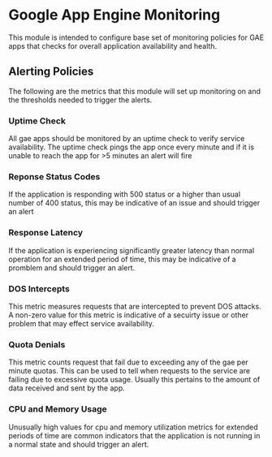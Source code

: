 # Google App Engine Monitoring

This module is intended to configure base set of monitoring policies for GAE apps that checks for overall application availability and health.

## Alerting Policies

The following are the metrics that this module will set up monitoring on and the thresholds needed to trigger the alerts.

### Uptime Check
All gae apps should be monitored by an uptime check to verify service availability. The uptime check pings the app once every minute and if it is unable to reach the app for >5 minutes an alert will fire

### Reponse Status Codes
If the application is responding with 500 status or a higher than usual number of 400 status, this may be indicative of an issue and should trigger an alert

### Response Latency
If the application is experiencing significantly greater latency than normal operation for an extended period of time, this may be indicative of a promblem and should trigger an alert. 

### DOS Intercepts
This metric measures requests that are intercepted to prevent DOS attacks. A non-zero value for this metric is indicative of a secuirty issue or other problem that may effect service availability.

### Quota Denials
This metric counts request that fail due to exceeding any of the gae per minute quotas. This can be used to tell when requests to the service are failing due to excessive quota usage. Usually this pertains to the amount of data received and sent by the app.

### CPU and Memory Usage
Unusually high values for cpu and memory utilization metrics for extended periods of time are common indicators that the application is not running in a normal state and should trigger an alert.